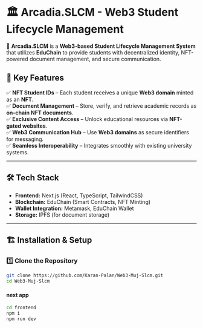 # 🏛 Arcadia.SLCM - Web3 Student Lifecycle Management

🚀 **Arcadia.SLCM** is a **Web3-based Student Lifecycle Management System** that utilizes **EduChain** to provide students with decentralized identity, NFT-powered document management, and secure communication.  

## 🌟 Key Features  

✅ **NFT Student IDs** – Each student receives a unique **Web3 domain** minted as an **NFT**.  
✅ **Document Management** – Store, verify, and retrieve academic records as **on-chain NFT documents**.  
✅ **Exclusive Content Access** – Unlock educational resources via **NFT-gated websites**.  
✅ **Web3 Communication Hub** – Use **Web3 domains** as secure identifiers for messaging.  
✅ **Seamless Interoperability** – Integrates smoothly with existing university systems.  

---

## 🛠️ Tech Stack  

- **Frontend:** Next.js (React, TypeScript, TailwindCSS)  
- **Blockchain:** EduChain (Smart Contracts, NFT Minting)  
- **Wallet Integration:** Metamask, EduChain Wallet  
- **Storage:** IPFS (for document storage)  

---

## 🏗 Installation & Setup  

### **1️⃣ Clone the Repository**
```bash
git clone https://github.com/Karan-Palan/Web3-Muj-Slcm.git
cd Web3-Muj-Slcm
```
#### next app
```bash
cd frontend
npm i
npm run dev
```
